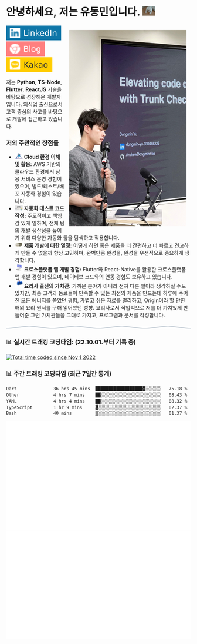 <h1> 안녕하세요, 저는 유동민입니다. <img src="assets/greeting-cat.gif" width="35" alt=""> </h1>
<img src="assets/presentation.jpeg" width="320" height="533" style="margin: 12px;" align="right" alt="" />

[![Linkedin Badge](assets/linked-in.svg)](https://www.linkedin.com/in/dongmin-yu-0394a5223/)
[![DevBlog Badge](assets/tistory-blog.svg)](https://cat-minzzi.tistory.com/)
[![KakaoTalk Badge](assets/kakao-talk.svg)](https://open.kakao.com/o/suc69eLe)

저는 **Python**, **TS-Node**, **Flutter**, **ReactJS** 기술을 바탕으로 성장해온 개발자입니다. 외식업 출신으로서 고객 중심의 사고를 바탕으로 개발에 접근하고 있습니다.

### 저의 주관적인 장점들

- <img src="assets/developer.gif" width="21" alt="" /> **Cloud 환경 이해 및 활용:** AWS 기반의 클라우드 환경에서 상용 서비스 운영 경험이 있으며, 빌드/테스트/배포 자동화 경험이 있습니다.
- <img src="assets/lightning.gif" width="21" alt="" /> **자동화 테스트 코드 작성:** 주도적이고 책임감 있게 일하며, 전체 팀의 개발 생산성을 높이기 위해 다양한 자동화 툴을 탐색하고 적용합니다.
- <img src="assets/message.gif" width="21" alt="" /> **제품 개발에 대한 열정:** 어떻게 하면 좋은 제품을 더 간편하고 더 빠르고 견고하게 만들 수 없을까 항상 고민하며, 완벽만큼 완성을, 완성을 우선적으로 중요하게 생각합니다.
- <img src="assets/laptop.gif" width="21" alt="" /> **크로스플랫폼 앱 개발 경험:** Flutter와 React-Native를 활용한 크로스플랫폼 앱 개발 경험이 있으며, 네이티브 코드와의 연동 경험도 보유하고 있습니다.
- <img src="assets/letterbox.gif" width="21" alt="" /> **요리사 출신의 가치관:** 가까운 분야가 아니라 전혀 다른 일이라 생각하실 수도 있지만, 최종 고객과 동료들이 만족할 수 있는 최선의 제품을 만드는데 하루에 주어진 모든 에너지를 쏟았던 경험, 가볍고 쉬운 자료를 멀리하고, Origin이라 할 만한 해외 요리 원서를 구해 읽어왔던 성향. 요리사로서 직업적으로 저를 더 가치있게 만들어준 그런 가치관들을 그대로 가지고, 프로그램과 문서를 작성합니다.

<img src="assets/divider.svg" style="display:block;margin:20px auto;" width="100%" height="8" align="center" alt=""/>

### 📊 실시간 트래킹 코딩타임: (22.10.01.부터 기록 중)

[![Total time coded since Nov 1 2022](https://wakatime.com/badge/user/9950e5aa-6874-4666-96a4-97dc4da0c644.svg?style=for-the-badge)](https://wakatime.com/@9950e5aa-6874-4666-96a4-97dc4da0c644)

### 📊 주간 트래킹 코딩타임 (최근 7일간 통계)

<!--START_SECTION:waka-->

```txt
Dart              36 hrs 45 mins  ██████████████████▓░░░░░░   75.18 %
Other             4 hrs 7 mins    ██░░░░░░░░░░░░░░░░░░░░░░░   08.43 %
YAML              4 hrs 4 mins    ██░░░░░░░░░░░░░░░░░░░░░░░   08.32 %
TypeScript        1 hr 9 mins     ▓░░░░░░░░░░░░░░░░░░░░░░░░   02.37 %
Bash              40 mins         ▒░░░░░░░░░░░░░░░░░░░░░░░░   01.37 %
```

<!--END_SECTION:waka-->

<a href="https://github.com/AndrewDongminYoo/github-stats-transparent">

![ ](https://raw.githubusercontent.com/AndrewDongminYoo/github-stats-transparent/refs/heads/output/generated/overview.svg)
![ ](https://raw.githubusercontent.com/AndrewDongminYoo/github-stats-transparent/refs/heads/output/generated/languages.svg)

</a>

